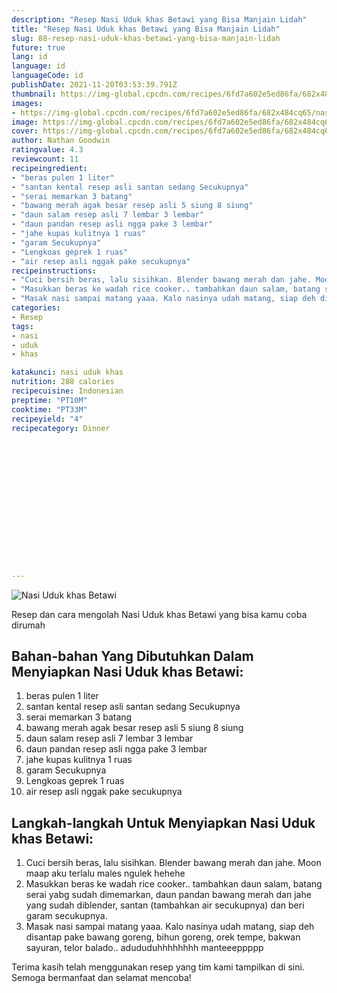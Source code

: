 ```yaml
---
description: "Resep Nasi Uduk khas Betawi yang Bisa Manjain Lidah"
title: "Resep Nasi Uduk khas Betawi yang Bisa Manjain Lidah"
slug: 88-resep-nasi-uduk-khas-betawi-yang-bisa-manjain-lidah
future: true
lang: id
language: id
languageCode: id
publishDate: 2021-11-20T03:53:39.791Z 
thumbnail: https://img-global.cpcdn.com/recipes/6fd7a602e5ed86fa/682x484cq65/nasi-uduk-khas-betawi-foto-resep-utama.png
images:
- https://img-global.cpcdn.com/recipes/6fd7a602e5ed86fa/682x484cq65/nasi-uduk-khas-betawi-foto-resep-utama.png
image: https://img-global.cpcdn.com/recipes/6fd7a602e5ed86fa/682x484cq65/nasi-uduk-khas-betawi-foto-resep-utama.png
cover: https://img-global.cpcdn.com/recipes/6fd7a602e5ed86fa/682x484cq65/nasi-uduk-khas-betawi-foto-resep-utama.png
author: Nathan Goodwin
ratingvalue: 4.3
reviewcount: 11
recipeingredient:
- "beras pulen 1 liter"
- "santan kental resep asli santan sedang Secukupnya"
- "serai memarkan 3 batang"
- "bawang merah agak besar resep asli 5 siung 8 siung"
- "daun salam resep asli 7 lembar 3 lembar"
- "daun pandan resep asli ngga pake 3 lembar"
- "jahe kupas kulitnya 1 ruas"
- "garam Secukupnya"
- "Lengkoas geprek 1 ruas"
- "air resep asli nggak pake secukupnya"
recipeinstructions:
- "Cuci bersih beras, lalu sisihkan. Blender bawang merah dan jahe. Moon maap aku terlalu males ngulek hehehe"
- "Masukkan beras ke wadah rice cooker.. tambahkan daun salam, batang serai yabg sudah dimemarkan, daun pandan bawang merah dan jahe yang sudah diblender, santan (tambahkan air secukupnya) dan beri garam secukupnya."
- "Masak nasi sampai matang yaaa. Kalo nasinya udah matang, siap deh disantap pake bawang goreng, bihun goreng, orek tempe, bakwan sayuran, telor balado.. adududuhhhhhhhh manteeeppppp"
categories:
- Resep
tags:
- nasi
- uduk
- khas

katakunci: nasi uduk khas 
nutrition: 288 calories
recipecuisine: Indonesian
preptime: "PT10M"
cooktime: "PT33M"
recipeyield: "4"
recipecategory: Dinner


     
    
    
    
    
    
    
    
    
    
    
      
    
---
```



![Nasi Uduk khas Betawi](https://img-global.cpcdn.com/recipes/6fd7a602e5ed86fa/682x484cq65/nasi-uduk-khas-betawi-foto-resep-utama.png)

Resep dan cara mengolah  Nasi Uduk khas Betawi yang bisa kamu coba dirumah

<!--inarticleads1-->

## Bahan-bahan Yang Dibutuhkan Dalam Menyiapkan Nasi Uduk khas Betawi:

1. beras pulen 1 liter
1. santan kental resep asli santan sedang Secukupnya
1. serai memarkan 3 batang
1. bawang merah agak besar resep asli 5 siung 8 siung
1. daun salam resep asli 7 lembar 3 lembar
1. daun pandan resep asli ngga pake 3 lembar
1. jahe kupas kulitnya 1 ruas
1. garam Secukupnya
1. Lengkoas geprek 1 ruas
1. air resep asli nggak pake secukupnya



<!--inarticleads2-->

## Langkah-langkah Untuk Menyiapkan Nasi Uduk khas Betawi:

1. Cuci bersih beras, lalu sisihkan. Blender bawang merah dan jahe. Moon maap aku terlalu males ngulek hehehe
1. Masukkan beras ke wadah rice cooker.. tambahkan daun salam, batang serai yabg sudah dimemarkan, daun pandan bawang merah dan jahe yang sudah diblender, santan (tambahkan air secukupnya) dan beri garam secukupnya.
1. Masak nasi sampai matang yaaa. Kalo nasinya udah matang, siap deh disantap pake bawang goreng, bihun goreng, orek tempe, bakwan sayuran, telor balado.. adududuhhhhhhhh manteeeppppp




Terima kasih telah menggunakan resep yang tim kami tampilkan di sini. Semoga bermanfaat dan selamat mencoba!
